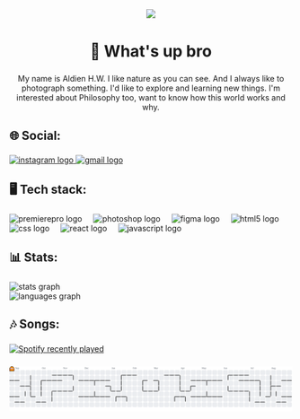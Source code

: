 <div align="center">
  <img height="200" src="https://media2.giphy.com/media/v1.Y2lkPTc5MGI3NjExdXRtN3pxeGQ4ZnRrZHd0Z2RxeTFyZmV0eHpxenVvdnprZWtvOTA3byZlcD12MV9pbnRlcm5hbF9naWZfYnlfaWQmY3Q9Zw/dU97uV3UyP0ly/giphy.gif"  />
</div>

###

<h1 align="center">👋 What's up bro</h1>

###

<p align="center">My name is Aldien H.W. I like nature as you can see. And I always like to photograph something. I'd like to explore and learning new things. I'm interested about Philosophy too, want to know how this world works and why.</p>

###

<h2 align="left">🌐 Social:</h2>

###

<div align="left">
  <a href="https://www.instagram.com/aldhdrwhy/profilecard/?igsh=MXZtd2d4ZjBlMHdydg%3D%3D" target="_blank">
    <img src="https://img.shields.io/static/v1?message=Instagram&logo=instagram&label=&color=E4405F&logoColor=white&labelColor=&style=for-the-badge" height="40" alt="instagram logo"  />
  </a>
  <a href="mailto:aldienhaidarwahyono@gmail.com" target="_blank">
    <img src="https://img.shields.io/static/v1?message=Gmail&logo=gmail&label=&color=D14836&logoColor=white&labelColor=&style=for-the-badge" height="40" alt="gmail logo"  />
  </a>
</div>

###

<h2 align="left">🖥 Tech stack:</h2>

###

<div align="left">
  <img src="https://cdn.jsdelivr.net/gh/devicons/devicon/icons/premierepro/premierepro-original.svg" height="40" alt="premierepro logo"  />
  <img width="12" />
  <img src="https://cdn.jsdelivr.net/gh/devicons/devicon/icons/photoshop/photoshop-original.svg" height="40" alt="photoshop logo"  />
  <img width="12" />
  <img src="https://cdn.jsdelivr.net/gh/devicons/devicon/icons/figma/figma-original.svg" height="40" alt="figma logo"  />
  <img width="12" />
  <img src="https://cdn.jsdelivr.net/gh/devicons/devicon/icons/html5/html5-original.svg" height="40" alt="html5 logo"  />
  <img width="12" />
  <img src="https://cdn.jsdelivr.net/gh/devicons/devicon/icons/css3/css3-original.svg" height="40" alt="css logo"  />
  <img width="12" />
  <img src="https://cdn.jsdelivr.net/gh/devicons/devicon/icons/react/react-original.svg" height="40" alt="react logo"  />
  <img width="12" />
  <img src="https://cdn.jsdelivr.net/gh/devicons/devicon/icons/javascript/javascript-original.svg" height="40" alt="javascript logo"  />
</div>

###

<h2 align="left">📊 Stats:</h2>

###

<div align="left">
  <img src="https://github-readme-stats.vercel.app/api?username=aldienhw&hide_title=false&hide_rank=false&show_icons=true&include_all_commits=true&count_private=true&disable_animations=false&theme=dracula&locale=en&hide_border=false&order=1" height="150" alt="stats graph" /> <br>
  <img src="https://github-readme-stats.vercel.app/api/top-langs?username=aldienhw&locale=en&hide_title=false&layout=compact&card_width=320&langs_count=5&theme=dracula&hide_border=false&order=2" height="150" alt="languages graph"  />
</div>

###

<h2 align="left">🎶 Songs:</h2>

###

<div align="left">
  <a href="https://open.spotify.com/user/31xuqtrkl3olrz53joh4n4tw52iq">
    <img src="https://spotify-recently-played-readme.vercel.app/api?user=31xuqtrkl3olrz53joh4n4tw52iq&count=5" alt="Spotify recently played"  />
  </a>
</div>

###

<picture>
  <source media="(prefers-color-scheme: dark)" srcset="https://raw.githubusercontent.com/aldienhw/aldienhw/output/pacman-contribution-graph-dark.svg">
  <source media="(prefers-color-scheme: light)" srcset="https://raw.githubusercontent.com/aldienhw/aldienhw/output/pacman-contribution-graph.svg">
  <img alt="pacman contribution graph" src="https://raw.githubusercontent.com/aldienhw/aldienhw/output/pacman-contribution-graph.svg">
</picture>

###
